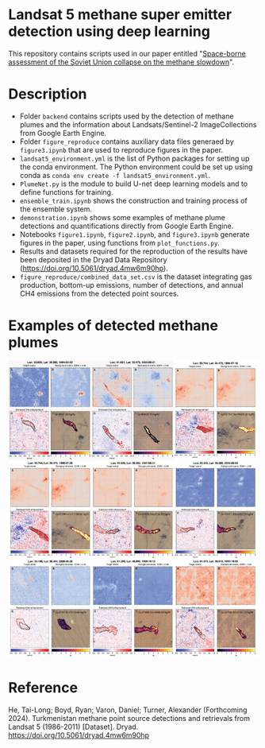 # Landsat 5 methane super emitter detection using deep learning
This repository contains scripts used in our paper entitled "[Space-borne assessment of the Soviet Union collapse on the methane slowdown](https://doi.org/10.31223/X5G67G)".

# Description
* Folder `backend` contains scripts used by the detection of methane plumes and the information about Landsats/Sentinel-2 ImageCollections from Google Earth Engine.
* Folder `figure_reproduce` contains auxiliary data files generaed by `figure3.ipynb` that are used to reproduce figures in the paper.
* `landsat5_environment.yml` is the list of Python packages for setting up the conda environment. The Python environment could be set up using conda as `conda env create -f landsat5_environment.yml`.
* `PlumeNet.py` is the module to build U-net deep learning models and to define functions for training.
* `ensemble_train.ipynb` shows the construction and training process of the ensemble system.
* `demonstration.ipynb` shows some examples of methane plume detections and quantifications directly from Google Earth Engine.
* Notebooks `figure1.ipynb`, `figure2.ipynb`, and `figure3.ipynb` generate figures in the paper, using functions from `plot_functions.py`.
* Results and datasets required for the reproduction of the results have been deposited in the Dryad Data Repository (https://doi.org/10.5061/dryad.4mw6m90hp).
* `figure_reproduce/combined_data_set.csv` is the dataset integrating gas production, bottom-up emissions, number of detections, and annual CH4 emissions from the detected point sources.

# Examples of detected methane plumes
![](figs/examples.png)

# Reference
He, Tai-Long; Boyd, Ryan; Varon, Daniel; Turner, Alexander (Forthcoming 2024). Turkmenistan methane point source detections and retrievals from Landsat 5 (1986-2011) [Dataset]. Dryad. https://doi.org/10.5061/dryad.4mw6m90hp
